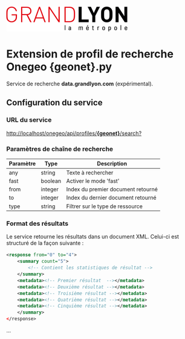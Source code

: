 ![Alt text](grandlyon_320x66.png)

# Extension de profil de recherche Onegeo __{geonet}__.py

Service de recherche __data.grandlyon.com__ (expérimental).

## Configuration du service

### URL du service

[http://localhost/onegeo/api/profiles/__{geonet}__/search?](
    http://localhost/onegeo/api/profiles/geonet/search)

### Paramètres de chaîne de recherche

| Paramètre    | Type    | Description                                         |
| ------------ | ------- | --------------------------------------------------- |
| any          | string  | Texte à rechercher                                  |
| fast         | boolean | Activer le mode 'fast'                              |
| from         | integer | Index du premier document retourné                  |
| to           | integer | Index du dernier document retourné                  |
| type         | string  | Filtrer sur le type de ressource                    |


### Format des résultats

Le service retourne les résultats dans un document XML.
Celui-ci est structuré de la façon suivante :

``` XML
<response from="0" to="4">
    <summary count="5">
        <!-- Contient les statistiques de résultat -->
    </summary>
    <metadata><!-- Premier résultat  --></metadata>
    <metadata><!-- Deuxième résultat --></metadata>
    <metadata><!-- Troisième résultat --></metadata>
    <metadata><!-- Quatrième résultat --></metadata>
    <metadata><!-- Cinquième résultat --></metadata>
    </summary>
</response>
```
...
